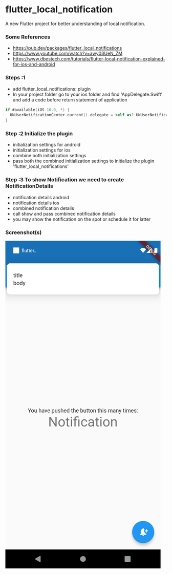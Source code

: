 # flutter_local_notification

A new Flutter project for better understanding of local notification.

### Some References

* https://pub.dev/packages/flutter_local_notifications
* https://www.youtube.com/watch?v=awy03UeN_ZM
* https://www.dbestech.com/tutorials/flutter-local-notification-explained-for-ios-and-android

### Steps :1

* add flutter_local_notifications: plugin
* In your project folder go to your ios folder and find 'AppDelegate.Swift' and add a code before return statement of
  application

```swift
if #available(iOS 10.0, *) {
  UNUserNotificationCenter.current().delegate = self as? UNUserNotificationCenterDelegate
}
```

### Step :2 Initialize the plugin

* initialization settings for android
* initialization settings for ios
* combine both initialization settings
* pass both the combined initialization settings to initialize the plugin 'flutter_local_notifications'

### Step :3 To show Notification we need to create NotificationDetails

* notification details android
* notification details ios
* combined notification details
* call show and pass combined notification details
* you may show the notification on the spot or schedule it for latter

### Screenshot(s)
![ss01](ss/ss_01.png)
